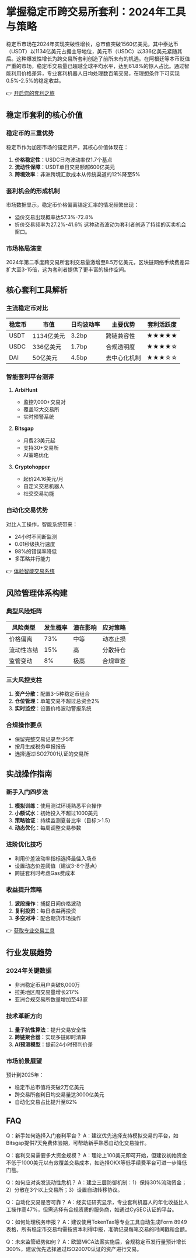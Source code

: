# 掌握稳定币跨交易所套利：2024年工具与策略

稳定币市场在2024年实现突破性增长，总市值突破1560亿美元，其中泰达币（USDT）以1134亿美元占据主导地位，美元币（USDC）以336亿美元紧随其后。这种爆发性增长为跨交易所套利创造了前所未有的机遇。在阿根廷等本币贬值严重的市场，稳定币交易量已超越全球平均水平，达到61.8%的惊人占比。通过智能利用价格差异，专业套利机器人日均处理数百笔交易，在理想条件下可实现0.5%-2.5%的稳定收益。

👉 [开启您的套利之旅](https://bit.ly/okx_welcome)

## 稳定币套利的核心价值

### 稳定币的三重优势
稳定币作为加密市场的锚定资产，其核心价值体现在：
1. **价格稳定性**：USDC日均波动率仅1.7个基点
2. **流动性保障**：USDT单日交易额超600亿美元
3. **跨境效率**：非洲跨境汇款成本从传统渠道的12%降至5%

### 套利机会的形成机制
市场数据显示，稳定币价格偏离锚定汇率的情况频繁出现：
- 溢价交易出现概率达57.3%-72.8%
- 折价交易频率为27.2%-41.6%
这种动态波动为套利者创造了持续的买卖机会窗口。

### 市场格局演变
2024年第二季度跨交易所套利交易量激增至8.5万亿美元，区块链网络手续费差异扩大至3-15倍，这为套利者提供了更丰富的操作空间。

## 核心套利工具解析

### 主流稳定币对比

| 稳定币 | 市值 | 日均波动率 | 主要优势 | 套利活跃度 |
|--------|------|------------|----------|------------|
| USDT   | 1134亿美元 | 3.2bp | 跨链兼容性 | ★★★★★ |
| USDC   | 336亿美元 | 1.7bp | 合规透明度 | ★★★★☆ |
| DAI    | 50亿美元 | 4.5bp | 去中心化机制 | ★★★☆☆ |

### 智能套利平台测评

1. **ArbiHunt**
   - 监控7,000+交易对
   - 覆盖12大交易所
   - 实时预警系统

2. **Bitsgap**
   - 月费23美元起
   - 支持30+交易所
   - AI策略优化

3. **Cryptohopper**
   - 起价24.16美元/月
   - 自定义交易机器人
   - 社交交易功能

### 自动化交易优势
对比人工操作，智能系统带来：
- 24小时不间断监测
- 0.01秒级执行速度
- 98%的错误率降低
- 多策略并行能力

👉 [体验智能交易系统](https://bit.ly/okx_welcome)

## 风险管理体系构建

### 典型风险矩阵

| 风险类型 | 发生概率 | 潜在影响 | 应对策略 |
|----------|----------|----------|----------|
| 价格偏离 | 73% | 中等 | 动态止损 |
| 流动性冻结 | 15% | 高 | 分散持仓 |
| 监管变动 | 8% | 极高 | 合规审查 |

### 三大风控支柱
1. **资产分散**：配置3-5种稳定币组合
2. **仓位管理**：单笔交易不超过总资金2%
3. **实时监控**：设置价格波动警报系统

### 合规操作要点
- 保留完整交易记录至少5年
- 按月生成税务申报报告
- 选择通过ISO27001认证的交易所

## 实战操作指南

### 新手入门四步法
1. **模拟训练**：使用测试环境熟悉平台操作
2. **小额试水**：初始投入不超过1000美元
3. **策略验证**：持续监测夏普比率（目标＞1.5）
4. **动态优化**：每周调整交易参数

### 进阶优化技巧
- 利用价差波动率指标选择最佳入场点
- 设置动态价差阈值（建议3-8个基点）
- 跨链套利时考虑Gas费成本

### 收益提升策略
1. **波段操作**：捕捉日间价格波动
2. **复利投资**：每日收益再投资
3. **多空对冲**：配合期货市场操作

👉 [获取专业交易工具](https://bit.ly/okx_welcome)

## 行业发展趋势

### 2024年关键数据
- 非洲稳定币用户突破8,000万
- 拉美地区周交易量增长217%
- 亚洲合规交易所数量增加至43家

### 技术革新方向
1. **量子抗性算法**：提升交易安全性
2. **跨链聚合器**：实现多链即时清算
3. **AI预测模型**：提前24小时预判价差

### 市场前景展望
预计到2025年：
- 稳定币总市值将突破2万亿美元
- 跨交易所套利日均交易量达3000亿美元
- 自动化交易占比提升至82%

## FAQ

Q：新手如何选择入门套利平台？
A：建议优先选择支持模拟交易的平台，如Bitsgap提供7天免费体验期，可帮助新手熟悉自动化交易操作。

Q：套利交易需要多大资金规模？
A：理论上100美元即可开始，但建议初始资金不低于1000美元以有效覆盖交易成本，如选择OKX等低手续费平台可进一步降低门槛。

Q：如何应对突发流动性危机？
A：建立三层防御机制：1）保持30%流动资金；2）分散在3个以上交易所；3）设置自动转移协议。

Q：自动化交易是否可靠？
A：经实证研究显示，专业套利机器人的年化收益比人工操作高47%，但需选择有合规资质的服务商，如通过CySEC认证的平台。

Q：如何处理税务申报？
A：建议使用TokenTax等专业工具自动生成Form 8949表格，所有稳定币交易均需按资本利得申报，准确记录每笔交易的时间戳和金额。

Q：未来监管趋势如何？
A：欧盟MiCA法案实施后，合规稳定币发行量预计增长300%，建议优先选择通过ISO20070认证的资产进行交易。